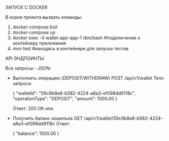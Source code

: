 ЗАПУСК С DOCKER

В корне проекта вызвать команды:
  1. docker-compose buil
  2. docker-compose up
  3. docker exec -it wallet-app-app-1 /bin/bash      #подключение к контейнеру приложения
  4. mvn test                                        #находясь в контейнере для запуска тестов


API ЭНДПОИНТЫ

Все запросы - JSON:
- Выполнить операцию (DEPOSIT/WITHDRAW)
  POST /api/v1/wallet
  Тело запроса:
  
  {
    "walletId": "59c9b8e8-b582-4224-a8a3-ef098dd9118c",
    "operationType": "DEPOSIT",
    "amount": 1000.00
  }
  
  Ответ: 200 OK или.
- Получить баланс кошелька
  GET /api/v1/wallet/59c9b8e8-b582-4224-a8a3-ef098dd9118c
   Ответ:

  {
    "balance": 1500.00
  }
